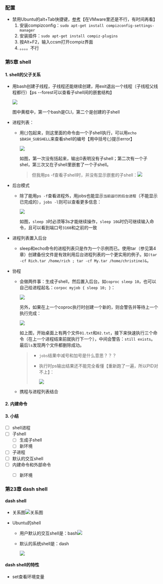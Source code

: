 ### 配置

- 禁用Ubuntu的alt+Tab快捷键，[参考](https://ubuntuforums.org/showthread.php?t=2211863)【在VMware里还是不行，有时间再看】
  1. 安装compizconfig：`sudo apt-get install compizconfig-settings-manager`
  2. 安装插件：`sudo apt-get install compiz-plugins`
  3. 按Alt+F2，输入ccsm打开compiz界面
  4. 。。。。不行



### 第5章 shell

#### 1. shell的父子关系

- 用bash创建子线程，子线程还能继续创建，用exit退出一个线程（子线程父线程都行）【ps --forest可以查看子shell间的嵌套结构】

  ![](https://blogjallery.oss-cn-beijing.aliyuncs.com/img/20210608180226.png)

  图中黄框中，第一个bash是CLI，第二个是创建的子shell

- 进程列表：

  - 用(;)包起来，则这里面的命令由一个子shell执行，可以用`echo $BASH_SUBSHELL`来查看shell的编号【用中括号{;}提示error】

    ![](https://blogjallery.oss-cn-beijing.aliyuncs.com/img/20210608181447.png)

    如图，第一次没有括起来，输出0表明没有子shell；第二次有一个子shel，第三次又在子shell里嵌套了一个子shell。

    > 但我用ps -f查看子shell时，并没有显示嵌套的子shell：![](https://blogjallery.oss-cn-beijing.aliyuncs.com/img/20210608181926.png)

- 后台模式

  - 除了能用`ps -f`查看进程外，用jobs也能显示`当前运行的后台进程`（不能显示已完成的），`jobs -l`则可以查看更多信息：

    ![](https://blogjallery.oss-cn-beijing.aliyuncs.com/img/20210608182852.png)

    如图，`sleep 3`时必须等3s才能继续操作，`sleep 10&`时仍可继续输入命令，且可以看到端口号`3160`和之前的一致

- 进程列表置入后台
  - sleep和echo命令的进程列表只是作为一个示例而已。使用tar（参见第4章）创建备份文件是有效利用后台进程列表的一个更实用的例子。如` (tar -cf Rich.tar /home/rich ; tar -cf My.tar /home/christine)& `，

- 协程

  - 会做两件事：生成子shell，然后置入后台。如`coproc sleep 10`，也可以自己给进程起名：`corpoc myjob { sleep 10; }`：

    ![](https://blogjallery.oss-cn-beijing.aliyuncs.com/img/20210608202222.png)

    另外，如果在上一个coproc执行时创建一个新的，则会警告并等待上一个执行完成：

    ![](https://blogjallery.oss-cn-beijing.aliyuncs.com/img/20210608204144.png)

    如上图，开始桌面上有两个文件`01.txt`和`02.txt`，接下来快速执行三个命令（在上一个进程结束前就执行下一个），中间会警告：`still exists`。最后`ls`发现两个文件都删除成功。

    > - `jobs`结果中减号和加号是什么意思？？？
    >
    > - 执行时ps输出结果还不能完全看懂【重新跑了一遍，所以PID对不上】：
    >
    >   ![](https://blogjallery.oss-cn-beijing.aliyuncs.com/img/20210608204834.png)

  - 携程与进程列表结合



#### 2. 内建命令







#### 3. 小结

- [ ] shell进程
- [ ] 子shell
  - [ ] 生成子shell
  - [ ] 新环境
- [ ] 子进程
- [ ] 默认的交互shell
- [ ] 内建命令和外部命令
  - [ ] 新环境





### 第23章 dash shell

#### dash shell

- 关系图![关系图](https://blogjallery.oss-cn-beijing.aliyuncs.com/img/20210606150040.png)

- Ubuntu的shell

  - 用户默认的交互shell是：bash![](https://blogjallery.oss-cn-beijing.aliyuncs.com/img/20210608174859.png)

  - 默认的系统shell是：dash

    ![](https://blogjallery.oss-cn-beijing.aliyuncs.com/img/20210604104427.png)




#### dash shell的特性

- set查看环境变量